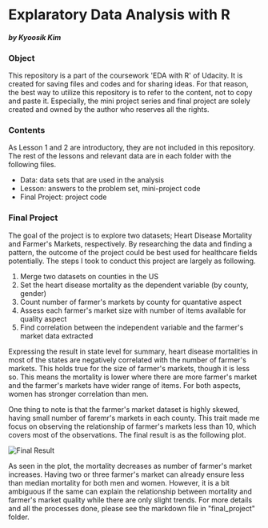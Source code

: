# Explaratory Data Analysis with R
#### *by Kyoosik Kim*


### Object
This repository is a part of the coursework 'EDA with R' of Udacity. It is created for saving files and codes and for sharing ideas. For that reason, the best way to utilize this repository is to refer to the content, not to copy and paste it. Especially, the mini project series and final project are solely created and owned by the author who reserves all the rights.
  

### Contents
As Lesson 1 and 2 are introductory, they are not included in this repository. The rest of the lessons and relevant data are in each folder with the following files.
* Data: data sets that are used in the analysis
* Lesson: answers to the problem set, mini-project code
* Final Project: project code


### Final Project
The goal of the project is to explore two datasets; Heart Disease Mortality and Farmer's Markets, respectively. By researching the data and finding a pattern, the outcome of the project could be best used for healthcare fields potentially. The steps I took to conduct this project are largely as following.

1. Merge two datasets on counties in the US
2. Set the heart disease mortality as the dependent variable (by county, gender)
3. Count number of farmer's markets by county for quantative aspect
4. Assess each farmer's market size with number of items available for quality aspect
5. Find correlation between the independent variable and the farmer's market data extracted

Expressing the result in state level for summary, heart disease mortalities in most of the states are negatively correlated with the number of farmer's markets. This holds true for the size of farmer's markets, though it is less so. This means the mortality is lower where there are more farmer's market and the farmer's markets have wider range of items. For both aspects, women has stronger correlation than men.

One thing to note is that the farmer's market dataset is highly skewed, having small number of faremr's markets in each county. This  trait made me focus on observing the relationship of farmer's markets less than 10, which covers most of the observations. The final result is as the following plot.


![Final Result](https://github.com/Q-shick/Explanatory-Data-Analysis/blob/master/final_project/heart_disease_mortaltiy_and_farmers_market_files/figure-markdown_github/unnamed-chunk-38-1.png)


As seen in the plot, the mortality decreases as number of farmer's market increases. Having two or three farmer's market can already ensure less than median mortality for both men and women. However, it is a bit ambiguous if the same can explain the relationship between mortality and farmer's market quality while there are only slight trends. For more details and all the processes done, please see the markdown file in "final_project" folder.
